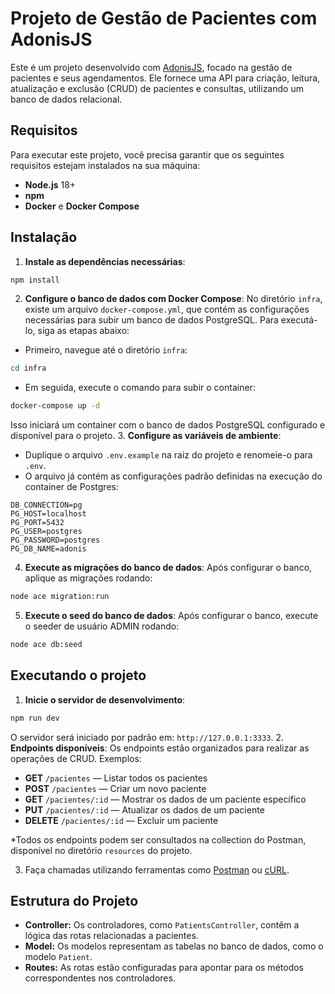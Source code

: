 # Projeto de Gestão de Pacientes com AdonisJS
Este é um projeto desenvolvido com [AdonisJS](https://adonisjs.com/), focado na gestão de pacientes e seus agendamentos. Ele fornece uma API para criação, leitura, atualização e exclusão (CRUD) de pacientes e consultas, utilizando um banco de dados relacional.
## Requisitos
Para executar este projeto, você precisa garantir que os seguintes requisitos estejam instalados na sua máquina:
- **Node.js** 18+
- **npm**
- **Docker** e **Docker Compose**

## Instalação
1. **Instale as dependências necessárias**:
``` bash
npm install
```
2. **Configure o banco de dados com Docker Compose**: No diretório `infra`, existe um arquivo `docker-compose.yml`, que contém as configurações necessárias para subir um banco de dados PostgreSQL. Para executá-lo, siga as etapas abaixo:

- Primeiro, navegue até o diretório `infra`:
``` bash
cd infra
```
- Em seguida, execute o comando para subir o container:
``` bash
docker-compose up -d
```
Isso iniciará um container com o banco de dados PostgreSQL configurado e disponível para o projeto.
3. **Configure as variáveis de ambiente**:
  - Duplique o arquivo `.env.example` na raiz do projeto e renomeie-o para `.env`.
  - O arquivo já contém as configurações padrão definidas na execução do container de Postgres:
``` env
DB_CONNECTION=pg
PG_HOST=localhost
PG_PORT=5432
PG_USER=postgres
PG_PASSWORD=postgres
PG_DB_NAME=adonis
```
4. **Execute as migrações do banco de dados**: Após configurar o banco, aplique as migrações rodando:
``` bash
node ace migration:run
```
5. **Execute o seed do banco de dados**: Após configurar o banco, execute o seeder de usuário ADMIN rodando:
``` bash
node ace db:seed
```
## Executando o projeto
1. **Inicie o servidor de desenvolvimento**:
``` bash
npm run dev
```
O servidor será iniciado por padrão em: `http://127.0.0.1:3333`.
2. **Endpoints disponíveis**:
   Os endpoints estão organizados para realizar as operações de CRUD. Exemplos:
  - **GET** `/pacientes` — Listar todos os pacientes
  - **POST** `/pacientes` — Criar um novo paciente
  - **GET** `/pacientes/:id` — Mostrar os dados de um paciente específico
  - **PUT** `/pacientes/:id` — Atualizar os dados de um paciente
  - **DELETE** `/pacientes/:id` — Excluir um paciente

*Todos os endpoints podem ser consultados na collection do Postman, disponível no diretório `resources` do projeto.

3. Faça chamadas utilizando ferramentas como [Postman](https://www.postman.com/) ou [cURL](https://curl.se/).

## Estrutura do Projeto
- **Controller:** Os controladores, como `PatientsController`, contêm a lógica das rotas relacionadas a pacientes.
- **Model:** Os modelos representam as tabelas no banco de dados, como o modelo `Patient`.
- **Routes:** As rotas estão configuradas para apontar para os métodos correspondentes nos controladores.
